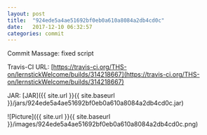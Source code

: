 ```yaml
---
layout: post
title:  "924ede5a4ae51692bf0eb0a610a8084a2db4cd0c"
date:   2017-12-10 06:32:57
categories: commit
---
```


Commit Massage: fixed script  

Travis-CI URL: [https://travis-ci.org/THS-on/lernstickWelcome/builds/314218667](https://travis-ci.org/THS-on/lernstickWelcome/builds/314218667)

JAR: [JAR]({{ site.url }}{{ site.baseurl }}/jars/924ede5a4ae51692bf0eb0a610a8084a2db4cd0c.jar)

![Picture]({{ site.url }}{{ site.baseurl }}/images/924ede5a4ae51692bf0eb0a610a8084a2db4cd0c.png)

